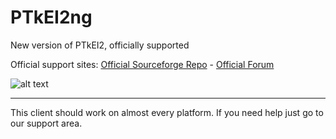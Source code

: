# PTkEI2ng
New version of PTkEI2, officially supported

Official support sites: [Official Sourceforge Repo](https://sourceforge.net/projects/ptkei2ng/) - [Official Forum](https://empiredirectory.net/index.php/forum/clients)


![alt text](https://empiredirectory.net/images/PTKei_screen.jpg "Python/Tk Empire Interface")

---

This client should work on almost every platform. If you need help just go to our support area.
